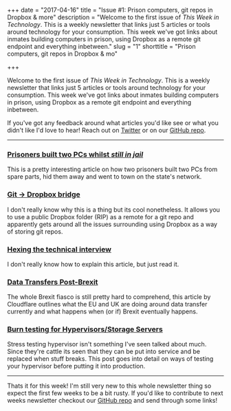 +++
date = "2017-04-16"
title = "Issue #1: Prison computers, git repos in Dropbox & more"
description = "Welcome to the first issue of *This Week in Technology*. This is a weekly newsletter that links just 5 articles or tools around technology for your consumption. This week we've got links about inmates building computers in prison, using Dropbox as a remote git endpoint and everything inbetween."
slug = "1"
shorttitle = "Prison computers, git repos in Dropbox & mo"

+++

Welcome to the first issue of *This Week in Technology*. This is a weekly newsletter that links just 5 articles or tools around technology for your consumption. This week we've got links about inmates building computers in prison, using Dropbox as a remote git endpoint and everything inbetween.

If you've got any feedback around what articles you'd like see or what you didn't like I'd love to hear! Reach out on [Twitter](https://twitter.com/itsjloh) or on our [GitHub repo](https://github.com/jloh/thisweekintechnology/issues).

---

### [Prisoners built two PCs whilst *still in jail*](http://www.theregister.co.uk/2017/04/12/prisoners_built_computer_connected_to_states_network/)

This is a pretty interesting article on how two prisoners built two PCs from spare parts, hid them away and went to town on the state's network.

### [Git -> Dropbox bridge](https://github.com/anishathalye/git-remote-dropbox)

I don't really know why this is a thing but its cool nonetheless. It allows you to use a public Dropbox folder (RIP) as a remote for a git repo and apparently gets around all the issues surrounding using Dropbox as a way of storing git repos.

### [Hexing the technical interview](https://aphyr.com/posts/341-hexing-the-technical-interview)

I don't really know how to explain this article, but just read it.

### [Data Transfers Post-Brexit](https://blog.cloudflare.com/let-it-flow-let-it-flow-2/)

The whole Brexit fiasco is still pretty hard to comprehend, this article by Cloudflare outlines what the EU and UK are doing around data transfer currently and what happens when (or if) Brexit eventually happens.

### [Burn testing for Hypervisors/Storage Servers](https://raymii.org/s/blog/Burn_in_testing_for_Hypervisor_and_Storage_servers.html)

Stress testing hypervisor isn't something I've seen talked about much. Since they're cattle its seen that they can be put into service and be replaced when stuff breaks. This post goes into detail on ways of testing your hypervisor before putting it into production.

---

Thats it for this week! I'm still very new to this whole newsletter thing so expect the first few weeks to be a bit rusty. If you'd like to contribute to next weeks newsletter checkout our [GitHub repo](https://github.com/jloh/thisweekintechnology/issues) and send through some links!

